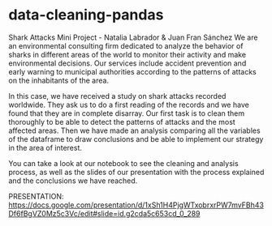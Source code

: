 # data-cleaning-pandas
Shark Attacks Mini Project - Natalia Labrador &amp; Juan Fran Sánchez
We are an environmental consulting firm dedicated to analyze the behavior of sharks in different areas of the world to monitor their activity and make environmental decisions. Our services include accident prevention and early warning to municipal authorities according to the patterns of attacks on the inhabitants of the area. 

In this case, we have received a study on shark attacks recorded worldwide.
They ask us to do a first reading of the records and we have found that they are in complete disarray. Our first task is to clean them thoroughly to be able to detect the patterns of attacks and the most affected areas. Then we have made an analysis comparing all the variables of the dataframe to draw conclusions and be able to implement our strategy in the area of interest.

You can take a look at our notebook to see the cleaning and analysis process, as well as the slides of our presentation with the process explained and the conclusions we have reached.

PRESENTATION:
https://docs.google.com/presentation/d/1xSh1H4PjgWTxobrxrPW7mvFBh43Df6fBgVZ0Mz5c3Vc/edit#slide=id.g2cda5c653cd_0_289 
